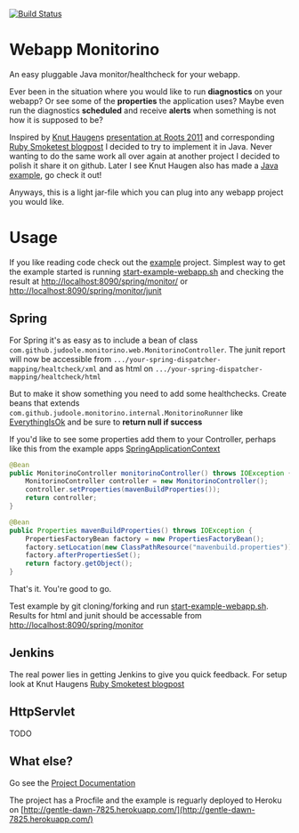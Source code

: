 [![Build Status](https://secure.travis-ci.org/judoole/monitorino.png)](http://travis-ci.org/judoole/monitorino)

Webapp Monitorino
==================

An easy pluggable Java monitor/healthcheck for your webapp.

Ever been in the situation where you would like to run **diagnostics** on your webapp? Or see some of the **properties** the application uses? Maybe even run the diagnostics **scheduled** and receive **alerts** when something is not how it is supposed to be?

Inspired by [Knut Haugen](https://github.com/knuthaug)s [presentation at Roots 2011](https://vimeo.com/24691568) and corresponding [Ruby Smoketest blogpost](http://blog.knuthaugen.no/2011/04/continuous-delivery-ii-smoketests-in-ruby-and-rails.html) I decided to try to implement it in Java. Never wanting to do the same work all over again at another project I decided to polish it share it on github. Later I see Knut Haugen also has made a [Java example](https://github.com/knuthaug/smoketest-starter-kit), go check it out!

Anyways, this is a light jar-file which you can plug into any webapp project you would like.

# Usage
If you like reading code check out the [example](https://github.com/judoole/monitorino/tree/master/example) project. Simplest way to get the example started is running [start-example-webapp.sh](https://github.com/judoole/monitorino/blob/master/start-example-webapp.sh) and checking the result at [http://localhost:8090/spring/monitor/](http://localhost:8090/spring/monitor/) or [http://localhost:8090/spring/monitor/junit](http://localhost:8090/spring/monitor/junit)

## Spring
For Spring it's as easy as to include a bean of class `com.github.judoole.monitorino.web.MonitorinoController`.
The junit report will now be accessible from `.../your-spring-dispatcher-mapping/healtcheck/xml` and as html on `.../your-spring-dispatcher-mapping/healtcheck/html`

But to make it show something you need to add some healthchecks. Create beans that extends `com.github.judoole.monitorino.internal.MonitorinoRunner` like  [EverythingIsOk](https://github.com/judoole/monitorino/blob/master/example/src/main/java/com/github/judoole/monitorino/cases/EverythingIsOk.java) and be sure to **return null if success**

If you'd like to see some properties add them to your Controller, perhaps like this from the example apps [SpringApplicationContext](https://github.com/judoole/monitorino/blob/master/example/src/main/java/com/github/judoole/monitorino/SpringApplicationContext.java)

````java
@Bean
public MonitorinoController monitorinoController() throws IOException {
    MonitorinoController controller = new MonitorinoController();
    controller.setProperties(mavenBuildProperties());
    return controller;
}

@Bean
public Properties mavenBuildProperties() throws IOException {
    PropertiesFactoryBean factory = new PropertiesFactoryBean();
    factory.setLocation(new ClassPathResource("mavenbuild.properties"));
    factory.afterPropertiesSet();
    return factory.getObject();
}
````

That's it. You're good to go.

Test example by git cloning/forking and run [start-example-webapp.sh](https://github.com/judoole/monitorino/blob/master/start-example-webapp.sh).
Results for html and junit should be accessable from [http://localhost:8090/spring/monitor](http://localhost:8090/spring/monitor)

## Jenkins
The real power lies in getting Jenkins to give you quick feedback. For setup look at Knut Haugens [Ruby Smoketest blogpost](http://blog.knuthaugen.no/2011/04/continuous-delivery-ii-smoketests-in-ruby-and-rails.html)

## HttpServlet
TODO

## What else?

Go see the [Project Documentation](http://judoole.github.com/monitorino/site/)

The project has a Procfile and the example is reguarly deployed to Heroku on [http://gentle-dawn-7825.herokuapp.com/](http://gentle-dawn-7825.herokuapp.com/)